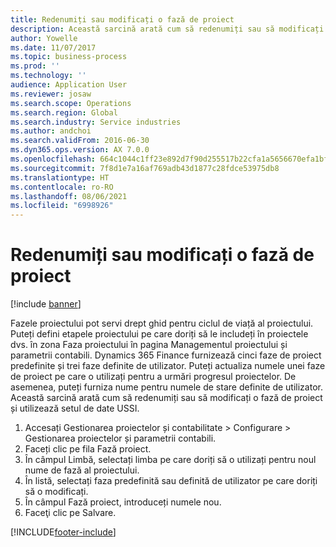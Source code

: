 ```yaml
---
title: Redenumiți sau modificați o fază de proiect
description: Această sarcină arată cum să redenumiți sau să modificați o fază de proiect.
author: Yowelle
ms.date: 11/07/2017
ms.topic: business-process
ms.prod: ''
ms.technology: ''
audience: Application User
ms.reviewer: josaw
ms.search.scope: Operations
ms.search.region: Global
ms.search.industry: Service industries
ms.author: andchoi
ms.search.validFrom: 2016-06-30
ms.dyn365.ops.version: AX 7.0.0
ms.openlocfilehash: 664c1044c1ff23e892d7f90d255517b22cfa1a5656670efa1bf15339c5ae2112
ms.sourcegitcommit: 7f8d1e7a16af769adb43d1877c28fdce53975db8
ms.translationtype: HT
ms.contentlocale: ro-RO
ms.lasthandoff: 08/06/2021
ms.locfileid: "6998926"
---
```

# <a name="rename-or-modify-a-project-stage"></a>Redenumiți sau modificați o fază de proiect

[!include [banner](../../includes/banner.md)]

Fazele proiectului pot servi drept ghid pentru ciclul de viață al proiectului. Puteți defini etapele proiectului pe care doriți să le includeți în proiectele dvs. în zona Faza proiectului în pagina Managementul proiectului și parametrii contabili. Dynamics 365 Finance furnizează cinci faze de proiect predefinite și trei faze definite de utilizator. Puteți actualiza numele unei faze de proiect pe care o utilizați pentru a urmări progresul proiectelor. De asemenea, puteți furniza nume pentru numele de stare definite de utilizator. Această sarcină arată cum să redenumiți sau să modificați o fază de proiect și utilizează setul de date USSI.

1. Accesați Gestionarea proiectelor și contabilitate > Configurare > Gestionarea proiectelor și parametrii contabili.
2. Faceți clic pe fila Fază proiect.
3. În câmpul Limbă, selectați limba pe care doriți să o utilizați pentru noul nume de fază al proiectului.
4. În listă, selectați faza predefinită sau definită de utilizator pe care doriți să o modificați. 
5. În câmpul Fază proiect, introduceți numele nou.
6. Faceţi clic pe Salvare.


[!INCLUDE[footer-include](../../includes/footer-banner.md)]